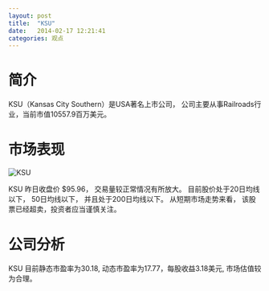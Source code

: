 ```yaml
---
layout: post
title:  "KSU"
date:   2014-02-17 12:21:41
categories: 观点
---
```


# 简介
KSU（Kansas City Southern）是USA著名上市公司，
公司主要从事Railroads行业，当前市值10557.9百万美元。

# 市场表现

![KSU](http://finviz.com/chart.ashx?t=KSU&ty=c&ta=1&p=d&s=l)

KSU 昨日收盘价 $95.96，
交易量较正常情况有所放大。
目前股价处于20日均线以下，
50日均线以下，
并且处于200日均线以下。
从短期市场走势来看，
该股票已经超卖，投资者应当谨慎关注。

# 公司分析
KSU 目前静态市盈率为30.18, 动态市盈率为17.77，每股收益3.18美元,
市场估值较为合理。
